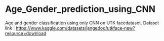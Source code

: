 # Age_Gender_prediction_using_CNN
Age and gender classification using only CNN on UTK facedataset.
Dataset link : https://www.kaggle.com/datasets/jangedoo/utkface-new?resource=download
